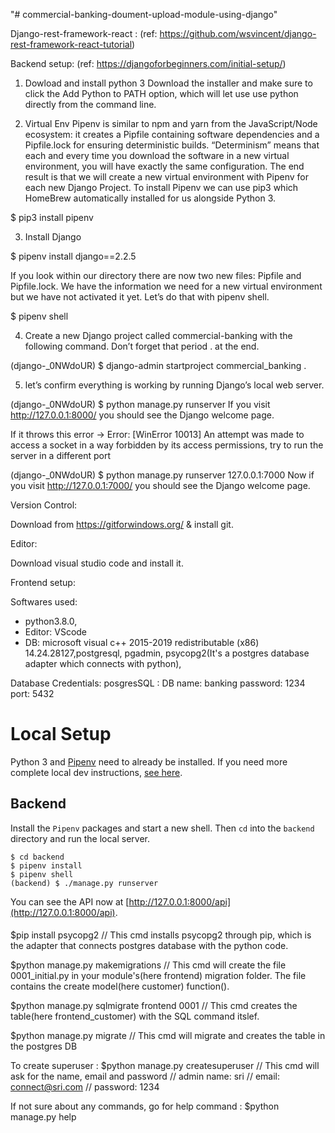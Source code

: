 "# commercial-banking-doument-upload-module-using-django" 

Django-rest-framework-react : (ref: https://github.com/wsvincent/django-rest-framework-react-tutorial)

Backend setup: (ref: https://djangoforbeginners.com/initial-setup/)

1. Dowload and install python 3
Download the installer and make sure to click the Add Python to PATH option, which will let use use python directly from the command line.

2. Virtual Env 
Pipenv is similar to npm and yarn from the JavaScript/Node ecosystem: it creates a Pipfile containing software dependencies and a Pipfile.lock for ensuring deterministic builds. “Determinism” means that each and every time you download the software in a new virtual environment, you will have exactly the same configuration.
The end result is that we will create a new virtual environment with Pipenv for each new Django Project.
To install Pipenv we can use pip3 which HomeBrew automatically installed for us alongside Python 3.

$ pip3 install pipenv

3. Install Django

$ pipenv install django==2.2.5

If you look within our directory there are now two new files: Pipfile and Pipfile.lock. We have the information we need for a new virtual environment but we have not activated it yet. Let’s do that with pipenv shell.

$ pipenv shell

4. Create a new Django project called commercial-banking with the following command. Don’t forget that period . at the end.

(django-_0NWdoUR) $ django-admin startproject commercial_banking .

5. let’s confirm everything is working by running Django’s local web server.

(django-_0NWdoUR) $ python manage.py runserver
If you visit http://127.0.0.1:8000/ you should see the Django welcome page.

If it throws this error ->  Error: [WinError 10013] An attempt was made to access a socket in a way forbidden by its access permissions, try to run the server in a different port

(django-_0NWdoUR) $ python manage.py runserver 127.0.0.1:7000
Now if you visit http://127.0.0.1:7000/ you should see the Django welcome page.

Version Control:

Download from https://gitforwindows.org/ & install git.

Editor:

Download visual studio code and install it.

Frontend setup:


Softwares used:

 - python3.8.0,
 - Editor: VScode
 - DB: microsoft visual c++ 2015-2019 redistributable (x86) 14.24.28127,postgresql, pgadmin, psycopg2(It's a postgres database adapter which connects with python), 

Database Credentials: 
posgresSQL :
DB name: banking
password: 1234
port: 5432


####

# Local Setup

Python 3 and [Pipenv](https://docs.pipenv.org/) need to already be installed. If you need more complete local dev instructions, [see here](https://djangoforbeginners.com/initial-setup/).

## Backend

Install the `Pipenv` packages and start a new shell. Then `cd` into the `backend` directory and run the local server.

```
$ cd backend
$ pipenv install
$ pipenv shell
(backend) $ ./manage.py runserver
```

You can see the API now at [http://127.0.0.1:8000/api](http://127.0.0.1:8000/api).

####

$pip install psycopg2
// This cmd installs psycopg2 through pip, which is the adapter that connects postgres database with the python code.

$python manage.py makemigrations
// This cmd will create the file 0001_initial.py in your module's(here frontend) migration folder. The file contains the create model(here customer) function().

$python manage.py sqlmigrate frontend 0001
// This cmd creates the table(here frontend_customer) with the SQL command itslef.

$python manage.py migrate
// This cmd will migrate and creates the table in the postgres DB

To create superuser :
$python manage.py createsuperuser
// This cmd will ask for the name, email and password
// admin name: sri 
// email: connect@sri.com
// password: 1234

If not sure about any commands, go for help command :
$python manage.py help
